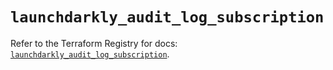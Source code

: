 # `launchdarkly_audit_log_subscription`

Refer to the Terraform Registry for docs: [`launchdarkly_audit_log_subscription`](https://registry.terraform.io/providers/launchdarkly/launchdarkly/2.20.1/docs/resources/audit_log_subscription).
